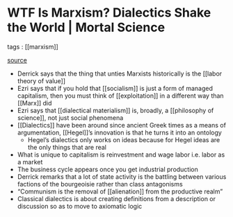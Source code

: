 # WTF Is Marxism? Dialectics Shake the World | Mortal Science

tags
: [[marxism]]

[source](https://soundcloud.com/mortalscience/wtf-is-marxism-dialectics-shake-the-world)

-   Derrick says that the thing that unties Marxists historically is the [[labor theory of value]]
-   Ezri says that if you hold that [[socialism]] is just a form of managed capitalism, then you must think of [[exploitation]] in a different way than [[Marx]] did
-   Ezri says that [[dialectical materialism]] is, broadly, a [[philosophy of science]], not just social phenomena
-   [[Dialectics]] have been around since ancient Greek times as a means of argumentation, [[Hegel]]&rsquo;s innovation is that he turns it into an ontology
    -   Hegel&rsquo;s dialectics only works on ideas because for Hegel ideas are the only things that are real
-   What is unique to capitalism is reinvestment and wage labor i.e. labor as a market
-   The business cycle appears once you get industrial production
-   Derrick remarks that a lot of state activity is the battling between various factions of the bourgeoisie rather than class antagonisms
-   &ldquo;Communism is the removal of [[alienation]] from the productive realm&rdquo;
-   Classical dialectics is about creating definitions from a description or discussion so as to move to axiomatic logic

